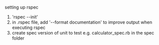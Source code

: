 setting up rspec
1. 'rspec --init'
2. in .rspec file, add '--format documentation' to improve output when executing rspec
3. create spec version of unit to test e.g. calculator_spec.rb in the spec folder